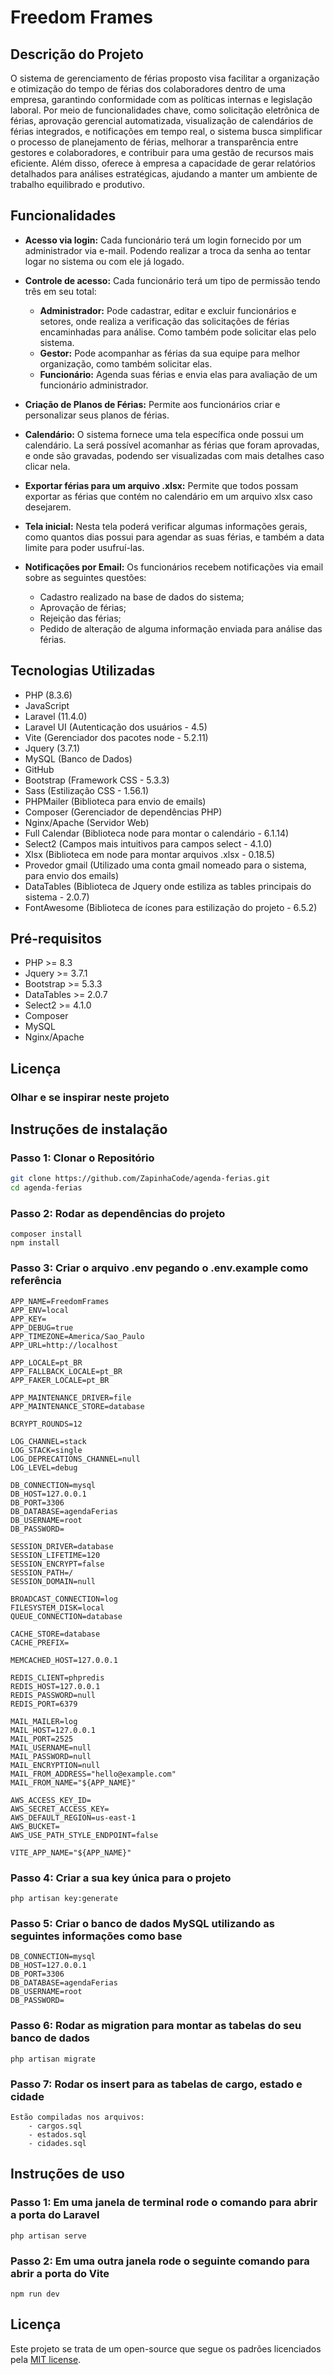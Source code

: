 # Freedom Frames

## Descrição do Projeto
O sistema de gerenciamento de férias proposto visa facilitar a organização e otimização do tempo de férias dos colaboradores dentro de uma empresa, garantindo conformidade com as políticas internas e legislação laboral. Por meio de funcionalidades chave, como solicitação eletrônica de férias, aprovação gerencial automatizada, visualização de calendários de férias integrados, e notificações em tempo real, o sistema busca simplificar o processo de planejamento de férias, melhorar a transparência entre gestores e colaboradores, e contribuir para uma gestão de recursos mais eficiente. Além disso, oferece à empresa a capacidade de gerar relatórios detalhados para análises estratégicas, ajudando a manter um ambiente de trabalho equilibrado e produtivo.

## Funcionalidades
- **Acesso via login:** Cada funcionário terá um login fornecido por um administrador via e-mail. Podendo realizar a troca da senha ao tentar logar no sistema ou com ele já logado.

- **Controle de acesso:** Cada funcionário terá um tipo de permissão tendo três em seu total:
    - **Administrador:** Pode cadastrar, editar e excluir funcionários e setores, onde realiza a verificação das solicitações de férias encaminhadas para análise. Como também pode solicitar elas pelo sistema.
    - **Gestor:** Pode acompanhar as férias da sua equipe para melhor organização, como também solicitar elas.
    - **Funcionário:** Agenda suas férias e envia elas para avaliação de um funcionário administrador.

- **Criação de Planos de Férias:** Permite aos funcionários criar e personalizar seus planos de férias.

- **Calendário:** O sistema fornece uma tela específica onde possui um calendário. La será possível acomanhar as férias que foram aprovadas, e onde são gravadas, podendo ser visualizadas com mais detalhes caso clicar nela.

- **Exportar férias para um arquivo .xlsx:** Permite que todos possam exportar as férias que contém no calendário em um arquivo xlsx caso desejarem.

- **Tela inicial:** Nesta tela poderá verificar algumas informações gerais, como quantos dias possui para agendar as suas férias, e também a data limite para poder usufruí-las. 

- **Notificações por Email:** Os funcionários recebem notificações via email sobre as seguintes questões:
  - Cadastro realizado na base de dados do sistema;
  - Aprovação de férias;
  - Rejeição das férias;
  - Pedido de alteração de alguma informação enviada para análise das férias.

## Tecnologias Utilizadas
- PHP (8.3.6)
- JavaScript
- Laravel (11.4.0)
- Laravel UI (Autenticação dos usuários - 4.5)
- Vite (Gerenciador dos pacotes node - 5.2.11)
- Jquery (3.7.1)
- MySQL (Banco de Dados)
- GitHub
- Bootstrap (Framework CSS - 5.3.3)
- Sass (Estilização CSS - 1.56.1)
- PHPMailer (Biblioteca para envio de emails)
- Composer (Gerenciador de dependências PHP)
- Nginx/Apache (Servidor Web)
- Full Calendar (Biblioteca node para montar o calendário - 6.1.14)
- Select2 (Campos mais intuitivos para campos select - 4.1.0)
- Xlsx (Biblioteca em node para montar arquivos .xlsx - 0.18.5)
- Provedor gmail (Utilizado uma conta gmail nomeado para o sistema, para envio dos emails)
- DataTables (Biblioteca de Jquery onde estiliza as tables principais do sistema - 2.0.7)
- FontAwesome (Biblioteca de ícones para estilização do projeto - 6.5.2)

## Pré-requisitos
- PHP >= 8.3
- Jquery >= 3.7.1
- Bootstrap >= 5.3.3
- DataTables >= 2.0.7
- Select2 >= 4.1.0
- Composer
- MySQL
- Nginx/Apache

## Licença

### Olhar e se inspirar neste projeto

## Instruções de instalação

### Passo 1: Clonar o Repositório
```bash
git clone https://github.com/ZapinhaCode/agenda-ferias.git
cd agenda-ferias
```

### Passo 2: Rodar as dependências do projeto
```
composer install
npm install
```

### Passo 3: Criar o arquivo .env pegando o .env.example como referência
```
APP_NAME=FreedomFrames
APP_ENV=local
APP_KEY=
APP_DEBUG=true
APP_TIMEZONE=America/Sao_Paulo
APP_URL=http://localhost

APP_LOCALE=pt_BR
APP_FALLBACK_LOCALE=pt_BR
APP_FAKER_LOCALE=pt_BR

APP_MAINTENANCE_DRIVER=file
APP_MAINTENANCE_STORE=database

BCRYPT_ROUNDS=12

LOG_CHANNEL=stack
LOG_STACK=single
LOG_DEPRECATIONS_CHANNEL=null
LOG_LEVEL=debug

DB_CONNECTION=mysql
DB_HOST=127.0.0.1
DB_PORT=3306
DB_DATABASE=agendaFerias
DB_USERNAME=root
DB_PASSWORD=

SESSION_DRIVER=database
SESSION_LIFETIME=120
SESSION_ENCRYPT=false
SESSION_PATH=/
SESSION_DOMAIN=null

BROADCAST_CONNECTION=log
FILESYSTEM_DISK=local
QUEUE_CONNECTION=database

CACHE_STORE=database
CACHE_PREFIX=

MEMCACHED_HOST=127.0.0.1

REDIS_CLIENT=phpredis
REDIS_HOST=127.0.0.1
REDIS_PASSWORD=null
REDIS_PORT=6379

MAIL_MAILER=log
MAIL_HOST=127.0.0.1
MAIL_PORT=2525
MAIL_USERNAME=null
MAIL_PASSWORD=null
MAIL_ENCRYPTION=null
MAIL_FROM_ADDRESS="hello@example.com"
MAIL_FROM_NAME="${APP_NAME}"

AWS_ACCESS_KEY_ID=
AWS_SECRET_ACCESS_KEY=
AWS_DEFAULT_REGION=us-east-1
AWS_BUCKET=
AWS_USE_PATH_STYLE_ENDPOINT=false

VITE_APP_NAME="${APP_NAME}"
```

### Passo 4: Criar a sua key única para o projeto
```
php artisan key:generate
```

### Passo 5: Criar o banco de dados MySQL utilizando as seguintes informações como base
```
DB_CONNECTION=mysql
DB_HOST=127.0.0.1
DB_PORT=3306
DB_DATABASE=agendaFerias
DB_USERNAME=root
DB_PASSWORD=
```

### Passo 6: Rodar as migration para montar as tabelas do seu banco de dados
```
php artisan migrate
```

### Passo 7: Rodar os insert para as tabelas de cargo, estado e cidade
```
Estão compiladas nos arquivos:
    - cargos.sql
    - estados.sql
    - cidades.sql
```

## Instruções de uso

### Passo 1: Em uma janela de terminal rode o comando para abrir a porta do Laravel
```
php artisan serve
```

### Passo 2: Em uma outra janela rode o seguinte comando para abrir a porta do Vite
```
npm run dev
```

## Licença
Este projeto se trata de um open-source que segue os padrões licenciados pela [MIT license](https://opensource.org/licenses/MIT).
